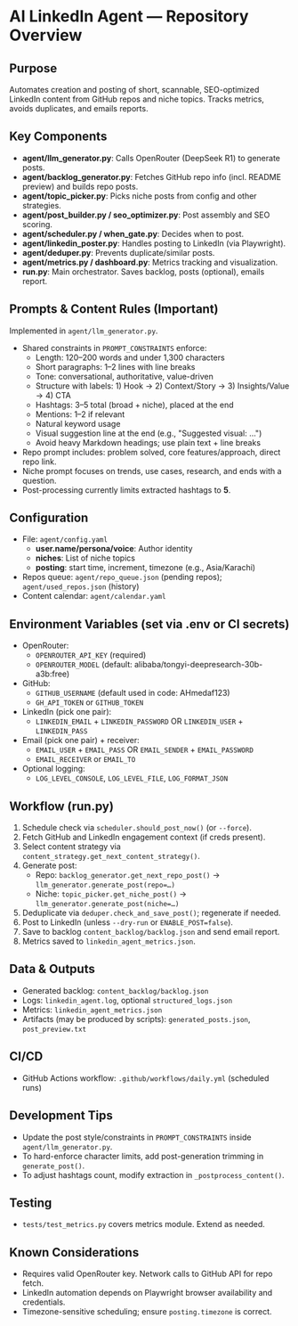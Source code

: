 # AI LinkedIn Agent — Repository Overview

## Purpose
Automates creation and posting of short, scannable, SEO-optimized LinkedIn content from GitHub repos and niche topics. Tracks metrics, avoids duplicates, and emails reports.

## Key Components
- **agent/llm_generator.py**: Calls OpenRouter (DeepSeek R1) to generate posts.
- **agent/backlog_generator.py**: Fetches GitHub repo info (incl. README preview) and builds repo posts.
- **agent/topic_picker.py**: Picks niche posts from config and other strategies.
- **agent/post_builder.py / seo_optimizer.py**: Post assembly and SEO scoring.
- **agent/scheduler.py / when_gate.py**: Decides when to post.
- **agent/linkedin_poster.py**: Handles posting to LinkedIn (via Playwright).
- **agent/deduper.py**: Prevents duplicate/similar posts.
- **agent/metrics.py / dashboard.py**: Metrics tracking and visualization.
- **run.py**: Main orchestrator. Saves backlog, posts (optional), emails report.

## Prompts & Content Rules (Important)
Implemented in `agent/llm_generator.py`.
- Shared constraints in `PROMPT_CONSTRAINTS` enforce:
  - Length: 120–200 words and under 1,300 characters
  - Short paragraphs: 1–2 lines with line breaks
  - Tone: conversational, authoritative, value-driven
  - Structure with labels: 1) Hook → 2) Context/Story → 3) Insights/Value → 4) CTA
  - Hashtags: 3–5 total (broad + niche), placed at the end
  - Mentions: 1–2 if relevant
  - Natural keyword usage
  - Visual suggestion line at the end (e.g., "Suggested visual: …")
  - Avoid heavy Markdown headings; use plain text + line breaks
- Repo prompt includes: problem solved, core features/approach, direct repo link.
- Niche prompt focuses on trends, use cases, research, and ends with a question.
- Post-processing currently limits extracted hashtags to **5**.

## Configuration
- File: `agent/config.yaml`
  - **user.name/persona/voice**: Author identity
  - **niches**: List of niche topics
  - **posting**: start time, increment, timezone (e.g., Asia/Karachi)
- Repos queue: `agent/repo_queue.json` (pending repos); `agent/used_repos.json` (history)
- Content calendar: `agent/calendar.yaml`

## Environment Variables (set via .env or CI secrets)
- OpenRouter:
  - `OPENROUTER_API_KEY` (required)
  - `OPENROUTER_MODEL` (default: alibaba/tongyi-deepresearch-30b-a3b:free)
- GitHub:
  - `GITHUB_USERNAME` (default used in code: AHmedaf123)
  - `GH_API_TOKEN` or `GITHUB_TOKEN`
- LinkedIn (pick one pair):
  - `LINKEDIN_EMAIL` + `LINKEDIN_PASSWORD` OR `LINKEDIN_USER` + `LINKEDIN_PASS`
- Email (pick one pair) + receiver:
  - `EMAIL_USER` + `EMAIL_PASS` OR `EMAIL_SENDER` + `EMAIL_PASSWORD`
  - `EMAIL_RECEIVER` or `EMAIL_TO`
- Optional logging:
  - `LOG_LEVEL_CONSOLE`, `LOG_LEVEL_FILE`, `LOG_FORMAT_JSON`

## Workflow (run.py)
1. Schedule check via `scheduler.should_post_now()` (or `--force`).
2. Fetch GitHub and LinkedIn engagement context (if creds present).
3. Select content strategy via `content_strategy.get_next_content_strategy()`.
4. Generate post:
   - Repo: `backlog_generator.get_next_repo_post()` → `llm_generator.generate_post(repo=…)`
   - Niche: `topic_picker.get_niche_post()` → `llm_generator.generate_post(niche=…)`
5. Deduplicate via `deduper.check_and_save_post()`; regenerate if needed.
6. Post to LinkedIn (unless `--dry-run` or `ENABLE_POST=false`).
7. Save to backlog `content_backlog/backlog.json` and send email report.
8. Metrics saved to `linkedin_agent_metrics.json`.

## Data & Outputs
- Generated backlog: `content_backlog/backlog.json`
- Logs: `linkedin_agent.log`, optional `structured_logs.json`
- Metrics: `linkedin_agent_metrics.json`
- Artifacts (may be produced by scripts): `generated_posts.json`, `post_preview.txt`

## CI/CD
- GitHub Actions workflow: `.github/workflows/daily.yml` (scheduled runs)

## Development Tips
- Update the post style/constraints in `PROMPT_CONSTRAINTS` inside `agent/llm_generator.py`.
- To hard-enforce character limits, add post-generation trimming in `generate_post()`.
- To adjust hashtags count, modify extraction in `_postprocess_content()`.

## Testing
- `tests/test_metrics.py` covers metrics module. Extend as needed.

## Known Considerations
- Requires valid OpenRouter key. Network calls to GitHub API for repo fetch.
- LinkedIn automation depends on Playwright browser availability and credentials.
- Timezone-sensitive scheduling; ensure `posting.timezone` is correct.